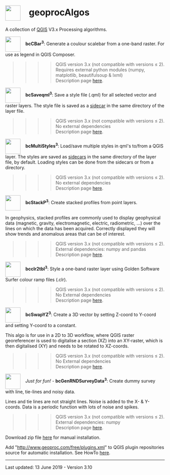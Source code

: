 <h1><img src="http://www.geoproc.com/free/img/geoproc.png" width="48" height="48" align="absmiddle" />&nbsp;&nbsp;&nbsp;&nbsp;geoprocAlgos</h1>
<p>A collection of <a href="https://qgis.org/en/site/" target="_blank">QGIS</a> V3.x Processing algorithms.</p>

<p><img src="http://www.geoproc.com/free/img/bcCbar.png" width="48" height="48" align="absmiddle" />&nbsp;&nbsp;&nbsp;&nbsp;<strong>bcCBar<sup>3</sup></strong>: Generate a coulour scalebar from a one-band raster. For use as legend in QGIS Composer.</p>
<blockquote>
  <blockquote>
    <blockquote>
      <blockquote>
         <p>QGIS version 3.x (not compatible with versions &le; 2).<br />
         Requires external python modules (numpy, matplotlib, beautifulsoup &amp; lxml)<br />
         Description page <a href="http://www.geoproc.com/free/bccbar3.htm">here</a>.</p>
      </blockquote>
    </blockquote>
  </blockquote>
</blockquote>

<p><img src="http://www.geoproc.com/free/img/bcSaveqml.png" width="48" height="48" align="absmiddle" />&nbsp;&nbsp;&nbsp;&nbsp;<strong>bcSaveqml<sup>3</sup></strong>: Save a style file (.qml) for all selected vector and raster layers. The style file is saved as a <a href="https://en.wikipedia.org/wiki/Sidecar_file" target="_blank">sidecar</a> in the same directory of the layer file.</p>
<blockquote>
  <blockquote>
    <blockquote>
      <blockquote>
        <p>QGIS version 3.x (not compatible with versions &le; 2).<br />
        No external dependencies<br />
        Description page <a href="http://www.geoproc.com/free/bcSaveqml3.htm">here</a>.</p>
      </blockquote>
    </blockquote>
  </blockquote>
</blockquote>

<p><img src="http://www.geoproc.com/free/img/bcMultiStyles.png" width="48" height="48" align="absmiddle" />&nbsp;&nbsp;&nbsp;&nbsp;<strong>bcMultiStyles<sup>3</sup></strong>: Load/save multiple styles in qml's to/from a QGIS layer. The styles are saved as <a href="https://en.wikipedia.org/wiki/Sidecar_file" target="_blank">sidecars</a> in the same directory of the layer file, by default. Loading styles can be done from the sidecars or from a directory.</p>
<blockquote>
  <blockquote>
    <blockquote>
      <blockquote>
        <p>QGIS version 3.x (not compatible with versions &le; 2).<br />
        No external dependencies<br />
        Description page <a href="http://www.geoproc.com/free/bcMultiStyles3.htm">here</a>.</p>
      </blockquote>
    </blockquote>
  </blockquote>
</blockquote>

<p><img src="http://www.geoproc.com/free/img/bcStackP.png" width="48" height="48" align="absmiddle" />&nbsp;&nbsp;&nbsp;&nbsp;<strong>bcStackP<sup>3</sup></strong>: Create stacked profiles from point layers.</p>
<p>In geophysics, stacked profiles are commonly used to display geophysical data (magnetic, gravity, electromagnetic, electric, radiometric, ...) over the lines on which the data has been acquired. Correctly displayed they will show trends and anomalous areas that can be of interest.</p>
<blockquote>
  <blockquote>
    <blockquote>
      <blockquote>
        <p>QGIS version 3.x (not compatible with versions &le; 2).<br />
        External dependencies: numpy and pandas<br />
        Description page <a href="http://www.geoproc.com/free/bcStackP3.htm">here</a>.</p>
      </blockquote>
    </blockquote>
  </blockquote>
</blockquote>

<p><img src="http://www.geoproc.com/free/img/bcclr2tbl.png" width="48" height="48" align="absmiddle" />&nbsp;&nbsp;&nbsp;&nbsp;<strong>bcclr2tbl<sup>3</sup></strong>: Style a one-band raster layer using Golden Software Surfer colour ramp files (.clr).</p>
<blockquote>
  <blockquote>
    <blockquote>
      <blockquote>
        <p>QGIS version 3.x (not compatible with versions &le; 2).<br />
        No External dependencies<br />
        Description page <a href="http://www.geoproc.com/free/bcclr2tbl3.htm">here</a>.</p>
      </blockquote>
    </blockquote>
  </blockquote>
</blockquote>

<p><img src="http://www.geoproc.com/free/img/bcSwapYZ.png" width="48" height="48" align="absmiddle" />&nbsp;&nbsp;&nbsp;&nbsp;<strong>bcSwapYZ<sup>3</sup></strong>: Create a 3D vector by setting Z-coord to Y-coord and setting Y-coord to a constant.</p>
<p>This algo is for use in a 2D to 3D workflow, where QGIS raster georeferencer is used to digitalise a section (XZ) into an XY-raster, which is then digitalised (XY) and needs to be rotated to XZ-coords.</p>
<blockquote>
  <blockquote>
    <blockquote>
      <blockquote>
        <p>QGIS version 3.x (not compatible with versions &le; 2).<br />
        No External dependencies<br />
        Description page <a href="http://www.geoproc.com/free/bcSwapYZ3.htm">here</a>.</p>
      </blockquote>
    </blockquote>
  </blockquote>
</blockquote>

<p><img src="http://www.geoproc.com/free/img/bcGenRNDSurveyData.png" width="48" height="48" align="absmiddle" />&nbsp;&nbsp;&nbsp;&nbsp;<em>Just for fun!</em> - <strong>bcGenRNDSurveyData<sup>3</sup></strong>: Create dummy survey with line, tie-lines and noisy data.</p>
<p>Lines and tie lines are not straight lines. Noise is added to the X- &amp; Y-coords. Data is a periodic function with lots of noise and spikes.</p>
<blockquote>
  <blockquote>
    <blockquote>
      <blockquote>
        <p>QGIS version 3.x (not compatible with versions &le; 2).<br />
        External dependencies: numpy<br />
        Description page <a href="http://www.geoproc.com/free/bcGenRNDSurveyData3.htm">here</a>.</p>
      </blockquote>
    </blockquote>
  </blockquote>
</blockquote>

Download zip file [here](http://www.geoproc.com/free/geoprocAlgos.zip) for manual installation.

Add "http://www.geoproc.com/free/plugins.xml" to QGIS plugin repositories source for automatic installation. See HowTo [here](http://www.geoproc.com/free/repinst3.htm).

---

Last updated: 13 June 2019 - Version 3.10
